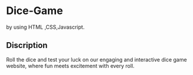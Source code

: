 # Dice-Game
by using HTML ,CSS,Javascript.
## Discription
Roll the dice and test your luck on our engaging and interactive dice game website, where fun meets excitement with every roll.
